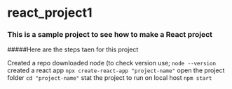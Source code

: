 # react_project1
### This is a sample project to see how to make a React project

#####Here are the steps taen for this project

Created a repo
downloaded node (to check version use; `node --version`
created a react app `npx create-react-app "project-name"`
open the project folder `cd "project-name"`
stat the project to run on local host `npm start`

